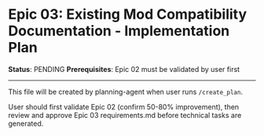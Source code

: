 # Epic 03: Existing Mod Compatibility Documentation - Implementation Plan

**Status**: PENDING
**Prerequisites**: Epic 02 must be validated by user first

---

This file will be created by planning-agent when user runs `/create_plan`.

User should first validate Epic 02 (confirm 50-80% improvement), then review and approve Epic 03 requirements.md before technical tasks are generated.

